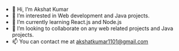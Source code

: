 - 👋 Hi, I’m Akshat Kumar
- 👀 I’m interested in Web development and Java projects.
- 🌱 I’m currently learning React.js and Node.js
- 💞️ I’m looking to collaborate on any web related projects and Java projects.
- 📫 You can contact me at akshatkumar1101@gmail.com

<!---
akshat-kumar2109/akshat-kumar2109 is a ✨ special ✨ repository because its `README.md` (this file) appears on your GitHub profile.
You can click the Preview link to take a look at your changes.
--->
